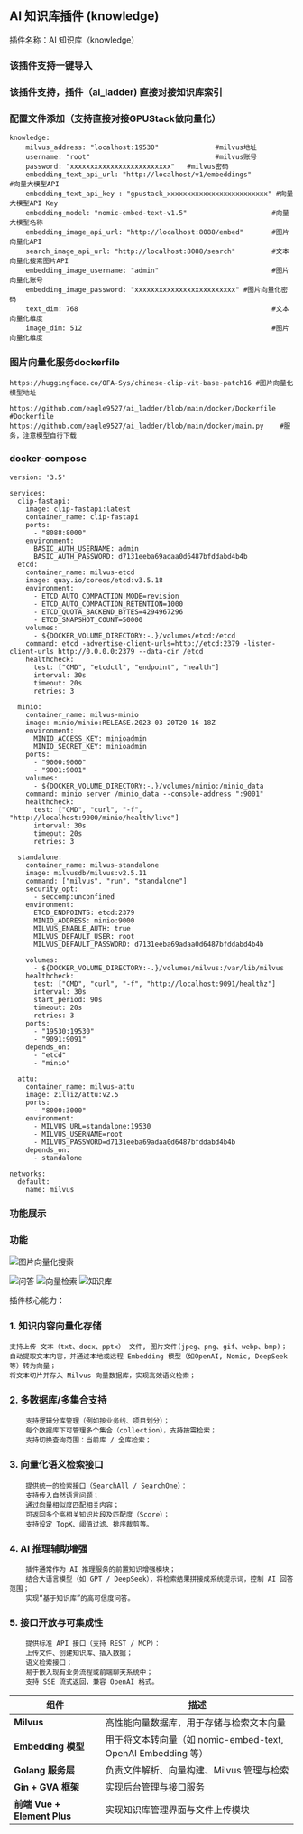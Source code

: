 ##  AI 知识库插件 (knowledge)


 插件名称：AI 知识库（knowledge）
 ### 该插件支持一键导入
 ### 该插件支持，插件（ai_ladder) 直接对接知识库索引
 ### 配置文件添加（支持直接对接GPUStack做向量化）
```
knowledge:
    milvus_address: "localhost:19530"              #milvus地址
    username: "root"                               #milvus账号
    password: "xxxxxxxxxxxxxxxxxxxxxxxxx"   #milvus密码
    embedding_text_api_url: "http://localhost/v1/embeddings"                              #向量大模型API
    embedding_text_api_key : "gpustack_xxxxxxxxxxxxxxxxxxxxxxxxx" #向量大模型API Key
    embedding_model: "nomic-embed-text-v1.5"                     #向量大模型名称
    embedding_image_api_url: "http://localhost:8088/embed"       #图片向量化API
    search_image_api_url: "http://localhost:8088/search"         #文本向量化搜索图片API
    embedding_image_username: "admin"                            #图片向量化账号
    embedding_image_password: "xxxxxxxxxxxxxxxxxxxxxxxxx" #图片向量化密码
    text_dim: 768                                                #文本向量化维度
    image_dim: 512                                               #图片向量化维度

```
### 图片向量化服务dockerfile
```
https://huggingface.co/OFA-Sys/chinese-clip-vit-base-patch16 #图片向量化模型地址

https://github.com/eagle9527/ai_ladder/blob/main/docker/Dockerfile #Dockerfile
https://github.com/eagle9527/ai_ladder/blob/main/docker/main.py    #服务，注意模型自行下载
```

### docker-compose
```
version: '3.5'

services:
  clip-fastapi:
    image: clip-fastapi:latest
    container_name: clip-fastapi
    ports:
      - "8088:8000"
    environment:
      BASIC_AUTH_USERNAME: admin
      BASIC_AUTH_PASSWORD: d7131eeba69adaa0d6487bfddabd4b4b
  etcd:
    container_name: milvus-etcd
    image: quay.io/coreos/etcd:v3.5.18
    environment:
      - ETCD_AUTO_COMPACTION_MODE=revision
      - ETCD_AUTO_COMPACTION_RETENTION=1000
      - ETCD_QUOTA_BACKEND_BYTES=4294967296
      - ETCD_SNAPSHOT_COUNT=50000
    volumes:
      - ${DOCKER_VOLUME_DIRECTORY:-.}/volumes/etcd:/etcd
    command: etcd -advertise-client-urls=http://etcd:2379 -listen-client-urls http://0.0.0.0:2379 --data-dir /etcd
    healthcheck:
      test: ["CMD", "etcdctl", "endpoint", "health"]
      interval: 30s
      timeout: 20s
      retries: 3

  minio:
    container_name: milvus-minio
    image: minio/minio:RELEASE.2023-03-20T20-16-18Z
    environment:
      MINIO_ACCESS_KEY: minioadmin
      MINIO_SECRET_KEY: minioadmin
    ports:
      - "9000:9000"
      - "9001:9001"
    volumes:
      - ${DOCKER_VOLUME_DIRECTORY:-.}/volumes/minio:/minio_data
    command: minio server /minio_data --console-address ":9001"
    healthcheck:
      test: ["CMD", "curl", "-f", "http://localhost:9000/minio/health/live"]
      interval: 30s
      timeout: 20s
      retries: 3

  standalone:
    container_name: milvus-standalone
    image: milvusdb/milvus:v2.5.11
    command: ["milvus", "run", "standalone"]
    security_opt:
      - seccomp:unconfined
    environment:
      ETCD_ENDPOINTS: etcd:2379
      MINIO_ADDRESS: minio:9000
      MILVUS_ENABLE_AUTH: true
      MILVUS_DEFAULT_USER: root
      MILVUS_DEFAULT_PASSWORD: d7131eeba69adaa0d6487bfddabd4b4b

    volumes:
      - ${DOCKER_VOLUME_DIRECTORY:-.}/volumes/milvus:/var/lib/milvus
    healthcheck:
      test: ["CMD", "curl", "-f", "http://localhost:9091/healthz"]
      interval: 30s
      start_period: 90s
      timeout: 20s
      retries: 3
    ports:
      - "19530:19530"
      - "9091:9091"
    depends_on:
      - "etcd"
      - "minio"

  attu:
    container_name: milvus-attu
    image: zilliz/attu:v2.5
    ports:
      - "8000:3000"
    environment:
      - MILVUS_URL=standalone:19530
      - MILVUS_USERNAME=root
      - MILVUS_PASSWORD=d7131eeba69adaa0d6487bfddabd4b4b
    depends_on:
      - standalone

networks:
  default:
    name: milvus
```

### 功能展示
### 功能 
![图片向量化搜索](https://github.com/eagle9527/ai_ladder/blob/main/image-search.png?raw=true)

![问答](https://github.com/eagle9527/ai_ladder/blob/main/knowledge_chart.png?raw=true)
![向量检索](https://github.com/eagle9527/ai_ladder/blob/main/search.png?raw=true)
![知识库](https://github.com/eagle9527/ai_ladder/blob/main/knowledge.png?raw=true)


 插件核心能力：
###  1. 知识内容向量化存储
```
支持上传 文本（txt、docx、pptx） 文件, 图片文件(jpeg、png、gif、webp、bmp)；
自动提取文本内容，并通过本地或远程 Embedding 模型（如OpenAI, Nomic, DeepSeek 等）转为向量；
将文本切片并存入 Milvus 向量数据库，实现高效语义检索；
```
###  2. 多数据库/多集合支持
```
	支持逻辑分库管理（例如按业务线、项目划分）；
	每个数据库下可管理多个集合（collection），支持按需检索；
	支持切换查询范围：当前库 / 全库检索；
```
### 3. 向量化语义检索接口
```
	提供统一的检索接口（SearchAll / SearchOne）：
	支持传入自然语言问题；
	通过向量相似度匹配相关内容；
	可返回多个高相关知识片段及匹配度（Score）；
	支持设定 TopK、阈值过滤、排序裁剪等。
```
###  4. AI 推理辅助增强
```
	插件通常作为 AI 推理服务的前置知识增强模块；
	结合大语言模型（如 GPT / DeepSeek），将检索结果拼接成系统提示词，控制 AI 回答范围；
	实现“基于知识库”的高可信度问答。
```

###  5. 接口开放与可集成性
```
	提供标准 API 接口（支持 REST / MCP）：
	上传文件、创建知识库、插入数据；
	语义检索接口；
	易于嵌入现有业务流程或前端聊天系统中；
	支持 SSE 流式返回，兼容 OpenAI 格式。
```


| 组件                        | 描述                                               |
| ------------------------- | ------------------------------------------------ |
| **Milvus**                | 高性能向量数据库，用于存储与检索文本向量                             |
| **Embedding 模型**          | 用于将文本转向量（如 nomic-embed-text, OpenAI Embedding 等） |
| **Golang 服务层**            | 负责文件解析、向量构建、Milvus 管理与检索                         |
| **Gin + GVA 框架**          | 实现后台管理与接口服务                                      |
| **前端 Vue + Element Plus** | 实现知识库管理界面与文件上传模块                                 |
